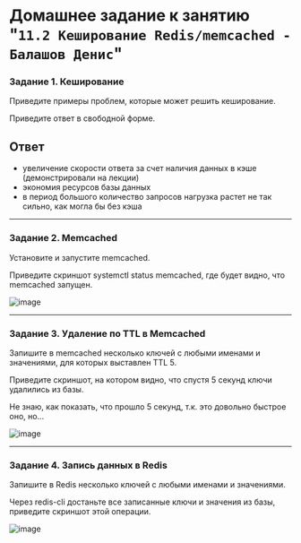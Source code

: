 # Домашнее задание к занятию "`11.2 Кеширование Redis/memcached - Балашов Денис`"
   
### Задание 1. Кеширование
Приведите примеры проблем, которые может решить кеширование.

Приведите ответ в свободной форме.

## Ответ

- увеличение скорости ответа за счет наличия данных в кэше (демонстрировали на лекции)
- экономия ресурсов базы данных
- в период большого количество запросов нагрузка растет не так сильно, как могла бы без кэша

---

### Задание 2. Memcached
Установите и запустите memcached.

Приведите скриншот systemctl status memcached, где будет видно, что memcached запущен.

![image](https://user-images.githubusercontent.com/117297288/221755147-b64c0d68-7f44-476f-87a2-c08e6a8b7a85.png)

---
### Задание 3. Удаление по TTL в Memcached
Запишите в memcached несколько ключей с любыми именами и значениями, для которых выставлен TTL 5.

Приведите скриншот, на котором видно, что спустя 5 секунд ключи удалились из базы.

Не знаю, как показать, что прошло 5 секунд, т.к. это довольно быстрое оно, но...

![image](https://user-images.githubusercontent.com/117297288/221759155-15bc3360-0131-44b0-a355-4524739ac3ff.png)


---
### Задание 4. Запись данных в Redis
Запишите в Redis несколько ключей с любыми именами и значениями.

Через redis-cli достаньте все записанные ключи и значения из базы, приведите скриншот этой операции.

![image](https://user-images.githubusercontent.com/117297288/221759652-3af18cad-24f2-4ef2-b138-67328bb15500.png)
